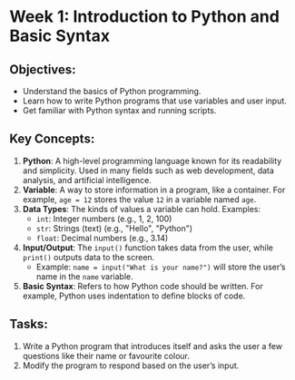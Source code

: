 
# Week 1: Introduction to Python and Basic Syntax

## Objectives:
- Understand the basics of Python programming.
- Learn how to write Python programs that use variables and user input.
- Get familiar with Python syntax and running scripts.

## Key Concepts:
1. **Python**: A high-level programming language known for its readability and simplicity. Used in many fields such as web development, data analysis, and artificial intelligence.
2. **Variable**: A way to store information in a program, like a container. For example, `age = 12` stores the value `12` in a variable named `age`.
3. **Data Types**: The kinds of values a variable can hold. Examples:
   - `int`: Integer numbers (e.g., 1, 2, 100)
   - `str`: Strings (text) (e.g., "Hello", "Python")
   - `float`: Decimal numbers (e.g., 3.14)
4. **Input/Output**: The `input()` function takes data from the user, while `print()` outputs data to the screen.
   - Example: `name = input("What is your name?")` will store the user’s name in the `name` variable.
5. **Basic Syntax**: Refers to how Python code should be written. For example, Python uses indentation to define blocks of code.

## Tasks:
1. Write a Python program that introduces itself and asks the user a few questions like their name or favourite colour.
2. Modify the program to respond based on the user’s input.
